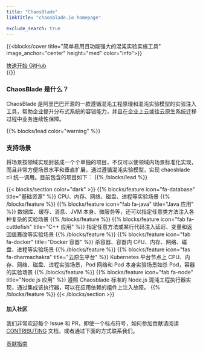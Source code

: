 ```yaml
---
title: "ChaosBlade"
linkTitle: "chaosblade.io homepage"

exclude_search: true
---
```


{{<blocks/cover title="简单易用且功能强大的混沌实验实施工具" image_anchor="center" height="med" color="info">}}
<div class="mx-auto">
  <a class="btn btn-lg btn-dark mr-3 mb-4" href="">
		快速开始 <i class="fas fa-arrow-alt-circle-right ml-2"></i>
	</a>
	<a class="btn btn-lg btn-light mr-3 mb-4" href="https://github.com/chaosblade-io/chaosblade">
		GitHub <i class="fab fa-github ml-2 "></i>
	</a>
  <!-- <div class="mx-auto mt-5">
    {{<blocks/link-down color="light">}}
  </div> -->
</div>
{{</blocks/cover>}}

<div id="overview">
  <div class="contain">
    <h3 class="section-head -text-dark">ChaosBlade 是什么？</h4>
    <p>ChaosBlade 是阿里巴巴开源的一款遵循混沌工程原理和混沌实验模型的实验注入工具，帮助企业提升分布式系统的容错能力，并且在企业上云或往云原生系统迁移过程中业务连续性保障。</p>
  </div>
  <!-- <img src="https://chaosblade.oss-cn-hangzhou.aliyuncs.com/agent/release/chaosblade-demo-0.0.1.gif"  height="50%" width="50%" /> -->
</div>

{{% blocks/lead color="warning" %}}
### 支持场景

将场景按领域实现封装成一个个单独的项目，不仅可以使领域内场景标准化实现，而且非常方便场景水平和垂直扩展，通过遵循混沌实验模型，实现 chaosblade cli 统一调用。目前包含的项目如下：
{{% /blocks/lead %}}

{{< blocks/section color="dark" >}}
{{% blocks/feature icon="fa-database" title="基础资源" %}}
CPU、内存、网络、磁盘、进程等实验场景
{{% /blocks/feature %}}
{{% blocks/feature icon="fab fa-java" title="Java 应用" %}}
数据库、缓存、消息、JVM 本身、微服务等，还可以指定任意类方法注入各种复杂的实验场景
{{% /blocks/feature %}}
{{% blocks/feature icon="fab fa-cuttlefish" title="C++ 应用" %}}
指定任意方法或某行代码注入延迟、变量和返回值篡改等实验场景
{{% /blocks/feature %}}
{{% blocks/feature icon="fab fa-docker" title="Docker 容器" %}}
杀容器、容器内 CPU、内存、网络、磁盘、进程等实验场景
{{% /blocks/feature %}}
{{% blocks/feature icon="fas fa-dharmachakra" title="云原生平台" %}}
Kubernetes 平台节点上 CPU、内存、网络、磁盘、进程实验场景，Pod 网络和 Pod 本身实验场景如杀 Pod，容器的实验场景
{{% /blocks/feature %}}
{{% blocks/feature icon="fab fa-node" title="Node js 应用" %}}
遵照 Chaosblade 标准的 Node.js 混沌工程执行器实现，通过集成该执行器，可以在应用依赖的组件上注入故障。
{{% /blocks/feature %}}
{{< /blocks/section >}}

<div id="community">
  <div class="contain">
    <h4 class="section-head -text-dark">加入社区</h4>
    <p>
      我们非常欢迎每个 Issue 和 PR，即使一个标点符号，如何参加贡献请阅读  <a href="/contributing/">CONTRIBUTING</a> 文档，或者通过下面的方式联系我们。
    </p>
    <a class="btn btn-lg btn-dark mr-3 mb-4" href="">
      贡献指南 <i class="fas fa-arrow-alt-circle-right ml-2"></i>
    </a>
  </div>
</div>
